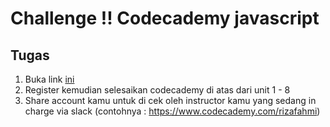 # Challenge !! Codecademy javascript

## Tugas
1. Buka link [ini](https://www.codecademy.com/learn/javascript)
2. Register kemudian selesaikan codecademy di atas dari unit 1 - 8
3. Share account kamu untuk di cek oleh instructor kamu yang sedang in charge via slack (contohnya : https://www.codecademy.com/rizafahmi)
